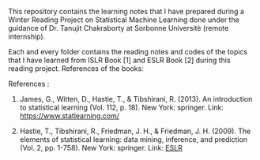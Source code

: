   This repository contains the learning notes that I have prepared during a Winter Reading Project on Statistical Machine Learning done under the guidance of Dr. Tanujit Chakraborty at Sorbonne Universitè (remote internship).

  Each and every folder contains the reading notes and codes of the topics that I have learned from ISLR Book [1] and ESLR Book [2] during this reading project.
References of the books:

References :

1. James, G., Witten, D., Hastie, T., & Tibshirani, R. (2013). An introduction to statistical learning (Vol. 112, p. 18). New York: springer. 
Link: https://www.statlearning.com/

2. Hastie, T., Tibshirani, R., Friedman, J. H., & Friedman, J. H. (2009). The elements of statistical learning: data mining, inference, and prediction (Vol. 2, pp. 1-758). New York: springer. 
Link: [ESLR](https://hastie.su.domains/ElemStatLearn/) 
